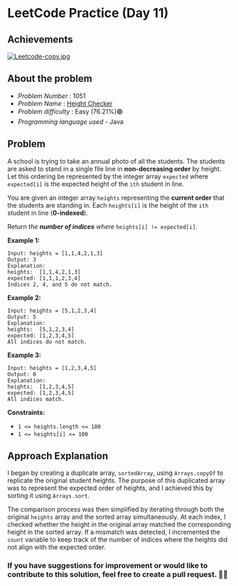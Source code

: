 # LeetCode Practice  (Day 11)

## Achievements

[![Leetcode-copy.jpg](https://i.postimg.cc/cLgp9v0n/Leetcode-copy.jpg)](https://postimg.cc/Js8Yt4yr)

## About the problem
- *Problem Number* : 1051
- *Problem Name* :  [Height Checker](https://leetcode.com/problems/height-checker/description/ "https://leetcode.com/problems/height-checker/description/")
- *Problem difficulty* : Easy (76.21%)🟢
- *Programming language used* - Java

## Problem

A school is trying to take an annual photo of all the students. The students are asked to stand in a single file line in  **non-decreasing order**  by height. Let this ordering be represented by the integer array  `expected`  where  `expected[i]`  is the expected height of the  `ith`  student in line.

You are given an integer array  `heights`  representing the  **current order**  that the students are standing in. Each  `heights[i]`  is the height of the  `ith`  student in line (**0-indexed**).

Return  _the  **number of indices**  where_ `heights[i] != expected[i]`.

**Example 1:**

```
Input: heights = [1,1,4,2,1,3]
Output: 3
Explanation: 
heights:  [1,1,4,2,1,3]
expected: [1,1,1,2,3,4]
Indices 2, 4, and 5 do not match.
```

**Example 2:**

```
Input: heights = [5,1,2,3,4]
Output: 5
Explanation:
heights:  [5,1,2,3,4]
expected: [1,2,3,4,5]
All indices do not match.
```

**Example 3:**

```
Input: heights = [1,2,3,4,5]
Output: 0
Explanation:
heights:  [1,2,3,4,5]
expected: [1,2,3,4,5]
All indices match.
```

**Constraints:**

-   `1 <= heights.length <= 100`
-   `1 <= heights[i] <= 100`

## Approach Explanation

I began by creating a duplicate array, `sortedArray`, using `Arrays.copyOf` to replicate the original student heights. The purpose of this duplicated array was to represent the expected order of heights, and I achieved this by sorting it using `Arrays.sort`.

The comparison process was then simplified by iterating through both the original `heights` array and the sorted array simultaneously. At each index, I checked whether the height in the original array matched the corresponding height in the sorted array. If a mismatch was detected, I incremented the `count` variable to keep track of the number of indices where the heights did not align with the expected order.


### If you have suggestions for improvement or would like to contribute to this solution, feel free to create a pull request. 🙌😇
